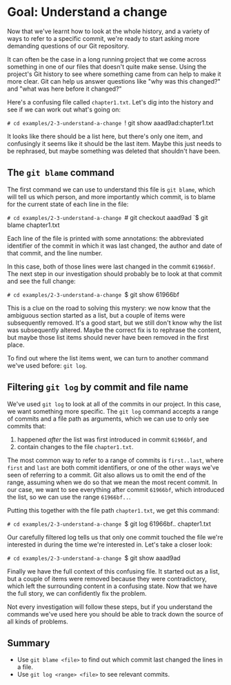 # Goal: Understand a change

Now that we've learnt how to look at the whole history, and a variety of ways to
refer to a specific commit, we're ready to start asking more demanding questions
of our Git repository.

It can often be the case in a long running project that we come across something
in one of our files that doesn't quite make sense. Using the project's Git
history to see where something came from can help to make it more clear. Git can
help us answer questions like "why was this changed?" and "what was here before
it changed?"

Here's a confusing file called `chapter1.txt`. Let's dig into the history and
see if we can work out what's going on:

`# cd examples/2-3-understand-a-change
`! git show aaad9ad:chapter1.txt

It looks like there should be a list here, but there's only one item, and
confusingly it seems like it should be the last item. Maybe this just needs to
be rephrased, but maybe something was deleted that shouldn't have been.

## The `git blame` command

The first command we can use to understand this file is `git blame`, which will
tell us which person, and more importantly which commit, is to blame for the
current state of each line in the file:

`# cd examples/2-3-understand-a-change
`# git checkout aaad9ad
`$ git blame chapter1.txt

Each line of the file is printed with some annotations: the abbreviated
identifier of the commit in which it was last changed, the author and date of
that commit, and the line number.

In this case, both of those lines were last changed in the commit `61966bf`. The
next step in our investigation should probably be to look at that commit and see
the full change:

`# cd examples/2-3-understand-a-change
`$ git show 61966bf

This is a clue on the road to solving this mystery: we now know that the
ambiguous section started as a list, but a couple of items were subsequently
removed. It's a good start, but we still don't know why the list was
subsequently altered. Maybe the correct fix is to rephrase the content, but
maybe those list items should never have been removed in the first place.

To find out where the list items went, we can turn to another command we've used
before: `git log`.

## Filtering `git log` by commit and file name

We've used `git log` to look at all of the commits in our project. In this case,
we want something more specific. The `git log` command accepts a range of
commits and a file path as arguments, which we can use to only see commits that:

1. happened *after* the list was first introduced in commit `61966bf`, and
2. contain changes to the file `chapter1.txt`.

The most common way to refer to a range of commits is `first..last`, where
`first` and `last` are both commit identifiers, or one of the other ways we've
seen of referring to a commit. Git also allows us to omit the end of the range,
assuming when we do so that we mean the most recent commit. In our case, we want
to see everything after commit `61966bf`, which introduced the list, so we can
use the range `61966bf..`.

Putting this together with the file path `chapter1.txt`, we get this command:

`# cd examples/2-3-understand-a-change
`$ git log 61966bf.. chapter1.txt

Our carefully filtered log tells us that only one commit touched the file we're
interested in during the time we're interested in. Let's take a closer look:

`# cd examples/2-3-understand-a-change
`$ git show aaad9ad

Finally we have the full context of this confusing file. It started out as a
list, but a couple of items were removed because they were contradictory, which
left the surrounding content in a confusing state. Now that we have the full
story, we can confidently fix the problem.

Not every investigation will follow these steps, but if you understand the
commands we've used here you should be able to track down the source of all
kinds of problems.

## Summary

* Use `git blame <file>` to find out which commit last changed the lines in a file.
* Use `git log <range> <file>` to see relevant commits.
